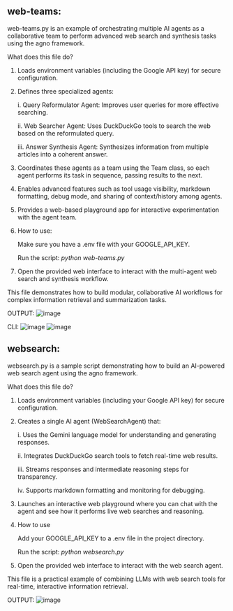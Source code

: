 **web-teams:**
--
web-teams.py is an example of orchestrating multiple AI agents as a collaborative team to perform advanced web search and synthesis tasks using the agno framework.

What does this file do?

1. Loads environment variables (including the Google API key) for secure configuration.

2. Defines three specialized agents:

    i. Query Reformulator Agent: Improves user queries for more effective searching.
   
    ii. Web Searcher Agent: Uses DuckDuckGo tools to search the web based on the reformulated query.
   
    iii. Answer Synthesis Agent: Synthesizes information from multiple articles into a coherent answer.
   
3. Coordinates these agents as a team using the Team class, so each agent performs its task in sequence, passing results to the next.
4. Enables advanced features such as tool usage visibility, markdown formatting, debug mode, and sharing of context/history among agents.
5. Provides a web-based playground app for interactive experimentation with the agent team.
6. How to use:

   Make sure you have a .env file with your GOOGLE_API_KEY.

   Run the script: *python web-teams.py*
8. Open the provided web interface to interact with the multi-agent web search and synthesis workflow.

This file demonstrates how to build modular, collaborative AI workflows for complex information retrieval and summarization tasks.

OUTPUT:
![image](https://github.com/user-attachments/assets/8c766f3e-cd50-4e10-9492-cb93df02732e)

CLI:
![image](https://github.com/user-attachments/assets/b74a8f84-25de-49f3-8f1f-29452edcbaa7)
![image](https://github.com/user-attachments/assets/288367b6-7393-4af4-9db5-d8b6e41514a4)

**websearch:**
--
websearch.py is a sample script demonstrating how to build an AI-powered web search agent using the agno framework.

What does this file do?
1. Loads environment variables (including your Google API key) for secure configuration.
2. Creates a single AI agent (WebSearchAgent) that:
   
    i. Uses the Gemini language model for understanding and generating responses.
   
    ii. Integrates DuckDuckGo search tools to fetch real-time web results.
   
    iii. Streams responses and intermediate reasoning steps for transparency.
   
    iv. Supports markdown formatting and monitoring for debugging.
   
3. Launches an interactive web playground where you can chat with the agent and see how it performs live web searches and reasoning.
4. How to use

    Add your GOOGLE_API_KEY to a .env file in the project directory.

    Run the script: *python websearch.py*
5. Open the provided web interface to interact with the web search agent.

This file is a practical example of combining LLMs with web search tools for real-time, interactive information retrieval.

OUTPUT:
![image](https://github.com/user-attachments/assets/29b94b21-5a13-4ba5-a077-78f21d78f175)
